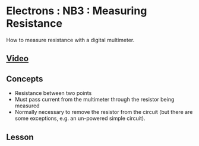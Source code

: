 # Electrons : NB3 : Measuring Resistance
How to measure resistance with a digital multimeter.

## [Video](https://vimeo.com/1027761453)

## Concepts
- Resistance between two points
- Must pass current from the multimeter through the resistor being measured
- Normally necessary to remove the resistor from the circuit (but there are some exceptions, e.g. an un-powered simple circuit).

## Lesson
